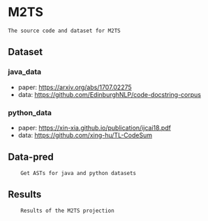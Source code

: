 # M2TS
    The source code and dataset for M2TS
## Dataset
### java_data
* paper: https://arxiv.org/abs/1707.02275
* data: https://github.com/EdinburghNLP/code-docstring-corpus
### python_data
* paper: https://xin-xia.github.io/publication/ijcai18.pdf
* data: https://github.com/xing-hu/TL-CodeSum
## Data-pred
        Get ASTs for java and python datasets
## Results
        Results of the M2TS projection
